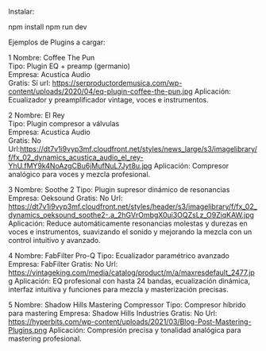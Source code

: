 Instalar:

npm install
npm run dev

Ejemplos de Plugins a cargar:

1
Nombre: Coffee The Pun  
Tipo: Plugin EQ + preamp (germanio)  
Empresa: Acustica Audio  
Gratis: Sí 
url: https://serproductordemusica.com/wp-content/uploads/2020/04/eq-plugin-coffee-the-pun.jpg
Aplicación: Ecualizador y preamplificador vintage, voces e instrumentos.

2
Nombre: El Rey  
Tipo: Plugin compresor a válvulas  
Empresa: Acustica Audio  
Gratis: No
Url:https://dt7v1i9vyp3mf.cloudfront.net/styles/news_large/s3/imagelibrary/f/fx_02_dynamics_acustica_audio_el_rey-YhU.fMY9k4NoAzgCBu6jMufNuL7Jyt8u.jpg 
Aplicación: Compresor analógico para voces y mezcla profesional.

3
Nombre: Soothe 2
Tipo: Plugin supresor dinámico de resonancias
Empresa: Oeksound
Gratis: No
Url: https://dt7v1i9vyp3mf.cloudfront.net/styles/header/s3/imagelibrary/f/fx_02_dynamics_oeksound_soothe2-.a_2hGVrOmbgX0ui3OQZsLz_O9ZiqKAW.jpg
Aplicación: Reduce automáticamente resonancias molestas y durezas en voces e instrumentos, suavizando el sonido y mejorando la mezcla con un control intuitivo y avanzado.

4
Nombre: FabFilter Pro-Q
Tipo: Ecualizador paramétrico avanzado
Empresa: FabFilter
Gratis: No
Url: https://vintageking.com/media/catalog/product/m/a/maxresdefault_2477.jpg
Aplicación: EQ profesional con hasta 24 bandas, ecualización dinámica, interfaz intuitiva y funciones para mezcla y masterización precisas.

5
Nombre: Shadow Hills Mastering Compressor
Tipo: Compresor híbrido para mastering
Empresa: Shadow Hills Industries
Gratis: No
Url: https://hyperbits.com/wp-content/uploads/2021/03/Blog-Post-Mastering-Plugins.png
Aplicación: Compresión precisa y tonalidad analógica para mastering profesional.


